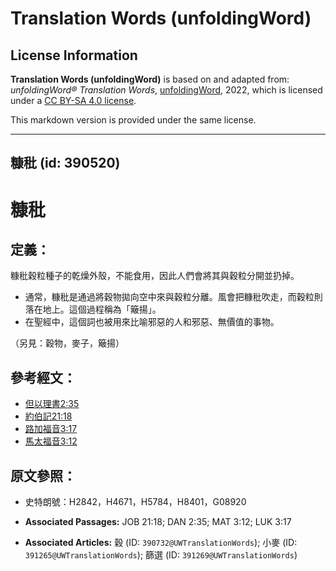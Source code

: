 # Translation Words (unfoldingWord)

## License Information

**Translation Words (unfoldingWord)** is based on and adapted from: _unfoldingWord® Translation Words_, [unfoldingWord](https://unfoldingword.org/utw), 2022, which is licensed under a [CC BY-SA 4.0 license](https://creativecommons.org/licenses/by-sa/4.0/legalcode.en).

This markdown version is provided under the same license.



--------------------------------

## 糠秕 (id: 390520)

糠秕
==

定義：
---

糠秕穀粒種子的乾燥外殼，不能食用，因此人們會將其與穀粒分開並扔掉。

* 通常，糠秕是通過將穀物拋向空中來與穀粒分離。風會把糠秕吹走，而穀粒則落在地上。這個過程稱為「簸揚」。
* 在聖經中，這個詞也被用來比喻邪惡的人和邪惡、無價值的事物。

（另見：穀物，麥子，簸揚）

參考經文：
-----

* [但以理書2:35](https://ref.ly/Dan2:35)
* [約伯記21:18](https://ref.ly/Job21:18)
* [路加福音3:17](https://ref.ly/Luke3:17)
* [馬太福音3:12](https://ref.ly/Matt3:12)

原文參照：
-----

* 史特朗號：H2842，H4671，H5784，H8401，G08920

* **Associated Passages:** JOB 21:18; DAN 2:35; MAT 3:12; LUK 3:17
* **Associated Articles:** 穀 (ID: `390732@UWTranslationWords`); 小麥 (ID: `391265@UWTranslationWords`); 篩選 (ID: `391269@UWTranslationWords`)

